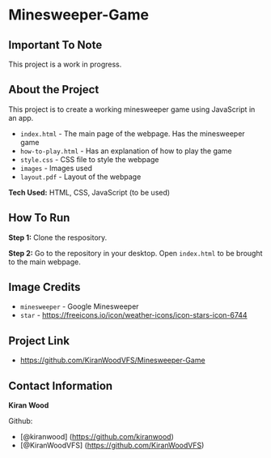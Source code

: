 # Minesweeper-Game

## Important To Note

This project is a work in progress. 

## About the Project

This project is to create a working minesweeper game using JavaScript in an app.

- `index.html` - The main page of the webpage. Has the minesweeper game
- `how-to-play.html` - Has an explanation of how to play the game
- `style.css` - CSS file to style the webpage
- `images` - Images used
- `layout.pdf` - Layout of the webpage

**Tech Used:** HTML, CSS, JavaScript (to be used)

## How To Run 

**Step 1:** Clone the respository.

**Step 2:** Go to the repository in your desktop. Open `index.html` to be brought to the main webpage.

## Image Credits

- `minesweeper` - Google Minesweeper
- `star` - https://freeicons.io/icon/weather-icons/icon-stars-icon-6744

## Project Link

- https://github.com/KiranWoodVFS/Minesweeper-Game

## Contact Information

**Kiran Wood**

Github:
- [@kiranwood] (https://github.com/kiranwood)
- [@KiranWoodVFS] (https://github.com/KiranWoodVFS)